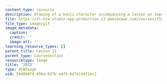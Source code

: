 ```yaml
---
content_type: resource
description: Drawing of a kanji character accompanying a lesson on Japanese.
file: https://ol-ocw-studio-app-production.s3.amazonaws.com/courses/21g-504-japanese-iv-spring-2009/5408b0f845ba837badf56d74144f1bc2_2813.gif
file_type: image/gif
image_metadata:
  caption: ''
  credit: ''
  image-alt: ''
learning_resource_types: []
parent_title: Lesson 22
parent_type: CourseSection
resourcetype: Image
title: '2813'
type: OCWImage
uid: 5408b0f8-45ba-837b-adf5-6d74144f1bc2
---
```

